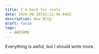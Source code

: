 ```yaml
---
title: I'm back for reals
date: 2020-06-18T02:13:46.646Z
description: New Blog
draft: false
tags:
  - AWESOME
---
```

Everything is awful, but I should write more.